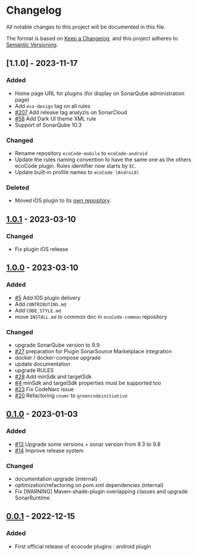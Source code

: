 # Changelog

All notable changes to this project will be documented in this file.

The format is based on [Keep a Changelog](https://keepachangelog.com/en/1.0.0/),
and this project adheres to [Semantic Versioning](https://semver.org/spec/v2.0.0.html).

## [1.1.0] - 2023-11-17

### Added

- Home page URL for plugins (for display on SonarQube administration page)
- Add `eco-design` tag on all rules
- [#207](https://github.com/green-code-initiative/ecoCode/issues/207) Add release tag analyzis on SonarCloud
- [#58](https://github.com/green-code-initiative/ecoCode-android/pull/58) Add Dark UI theme XML rule
- Support of SonarQube 10.3

### Changed

- Rename repository `ecoCode-mobile` to `ecoCode-android`
- Update the rules naming convention to have the same one as the others ecoCode plugin. Rules identifier now starts by `EC`.
- Update built-in profile names to `ecoCode (Android)`

### Deleted

- Moved iOS plugin to its [own repository](https://github.com/green-code-initiative/ecoCode-ios).

## [1.0.1] - 2023-03-10

### Changed

- Fix plugin iOS release

## [1.0.0] - 2023-03-10

### Added

- [#5](https://github.com/green-code-initiative/ecocode-android/pull/5) Add IOS plugin delivery
- Add `CONTRIBUTING.md`
- Add `CODE_STYLE.md`
- move `INSTALL.md` to common doc in `ecoCode-common` repository

### Changed

- upgrade SonarQube version to 9.9
- [#27](https://github.com/green-code-initiative/ecocode-android/pull/27) preparation for Plugin SonarSource Marketplace integration
- docker / docker-compose upgrade
- update documentation
- upgrade RULES
- [#28](https://github.com/green-code-initiative/ecocode-android/pull/28) Add minSdk and targetSdk
- [#4](https://github.com/green-code-initiative/ecocode-android/pull/4) minSdk and targetSdk properties must be supported too
- [#23](https://github.com/green-code-initiative/ecocode-android/issues/23) Fix CodeNarc issue
- [#20](https://github.com/green-code-initiative/ecocode-android/issues/20) Refactoring `cnumr` to `greencodeinitiative`

## [0.1.0] - 2023-01-03

### Added

- [#13](https://github.com/green-code-initiative/ecocode-android/pull/13) Upgrade some versions + sonar version from 9.3
  to 9.8
- [#14](https://github.com/green-code-initiative/ecocode-android/issues/14) Improve release system

### Changed

- documentation upgrade (internal)
- optimization/refactoring on pom.xml dependencies (internal)
- Fix [WARNING] Maven-shade-plugin overlapping classes and upgrade SonarRuntime.

## [0.0.1] - 2022-12-15

### Added

- First official release of ecocode plugins : android plugin

[unreleased]: https://github.com/green-code-initiative/ecoCode/compare/v1.0.1...HEAD

[1.0.1]: https://github.com/green-code-initiative/ecoCode/releases/tag/v1.0.1

[1.0.0]: https://github.com/green-code-initiative/ecoCode/releases/tag/v1.0.0

[0.1.0]: https://github.com/green-code-initiative/ecoCode/releases/tag/v0.1.0

[0.0.1]: https://github.com/green-code-initiative/ecoCode/releases/tag/v0.0.1
